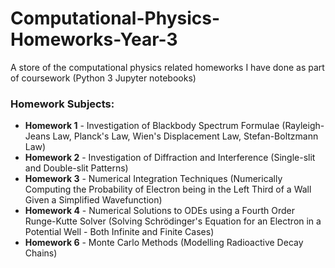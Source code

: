 # Computational-Physics-Homeworks-Year-3
A store of the computational physics related homeworks I have done as part of coursework (Python 3 Jupyter notebooks)

### Homework Subjects:
* **Homework 1** - Investigation of Blackbody Spectrum Formulae (Rayleigh-Jeans Law, Planck's Law, Wien's Displacement Law, Stefan-Boltzmann Law)
* **Homework 2** - Investigation of Diffraction and Interference (Single-slit and Double-slit Patterns)
* **Homework 3** - Numerical Integration Techniques (Numerically Computing the Probability of Electron being in the Left Third of a Wall Given a Simplified Wavefunction)
* **Homework 4** - Numerical Solutions to ODEs using a Fourth Order Runge-Kutte Solver (Solving Schrödinger's Equation for an Electron in a Potential Well - Both Infinite and Finite Cases)
* **Homework 6** - Monte Carlo Methods (Modelling Radioactive Decay Chains)
